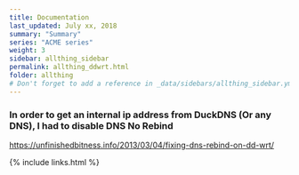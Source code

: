 ```yaml
---
title: Documentation 
last_updated: July xx, 2018
summary: "Summary"
series: "ACME series"
weight: 3
sidebar: allthing_sidebar
permalink: allthing_ddwrt.html
folder: allthing
# Don't forget to add a reference in _data/sidebars/allthing_sidebar.yml and/or _data/topnav.yml 
---
```


### In order to get an internal ip address from DuckDNS (Or any DNS), I had to disable DNS No Rebind 
https://unfinishedbitness.info/2013/03/04/fixing-dns-rebind-on-dd-wrt/

{% include links.html %}
